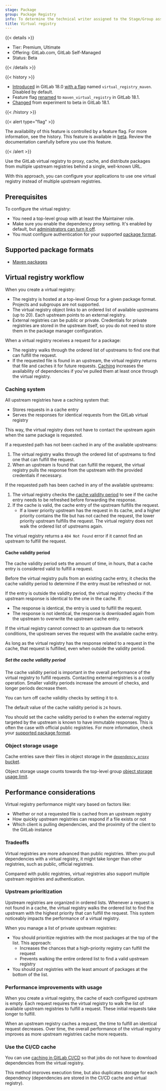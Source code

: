 ```yaml
---
stage: Package
group: Package Registry
info: To determine the technical writer assigned to the Stage/Group associated with this page, see https://handbook.gitlab.com/handbook/product/ux/technical-writing/#assignments
title: Virtual registry
---
```


{{< details >}}

- Tier: Premium, Ultimate
- Offering: GitLab.com, GitLab Self-Managed
- Status: Beta

{{< /details >}}

{{< history >}}

- [Introduced](https://gitlab.com/groups/gitlab-org/-/epics/14137) in GitLab 18.0 [with a flag](../../../administration/feature_flags.md) named `virtual_registry_maven`. Disabled by default.
- Feature flag [renamed](https://gitlab.com/gitlab-org/gitlab/-/issues/540276) to `maven_virtual_registry` in GitLab 18.1.
- [Changed](https://gitlab.com/gitlab-org/gitlab/-/issues/540276) from experiment to beta in GitLab 18.1.

{{< /history >}}

{{< alert type="flag" >}}

The availability of this feature is controlled by a feature flag.
For more information, see the history.
This feature is available in [beta](../../../policy/development_stages_support.md#beta).
Review the documentation carefully before you use this feature.

{{< /alert >}}

Use the GitLab virtual registry to proxy, cache, and distribute packages from multiple upstream registries behind a single, well-known URL.

With this approach, you can configure your applications to use one virtual registry instead of multiple upstream registries.

## Prerequisites

To configure the virtual registry:

- You need a top-level group with at least the Maintainer role.
- Make sure you enable the dependency proxy setting. It's enabled by default, but [administrators can turn it off](../../../administration/packages/dependency_proxy.md).
- You must configure authentication for your supported [package format](#supported-package-formats).

## Supported package formats

- [Maven packages](maven/_index.md)

## Virtual registry workflow

When you create a virtual registry:

- The registry is hosted at a top-level Group for a given package format. Projects and subgroups are not supported.
- The virtual registry object links to an ordered list of available upstreams (up to 20). Each upstream points to an external registry.
- External registries can be public or private. Credentials for private registries are stored in the upstream itself, so you do not need to store them in the package manager configuration.

When a virtual registry receives a request for a package:

- The registry walks through the ordered list of upstreams to find one that can fulfill the request.
- If the requested file is found in an upstream, the virtual registry returns that file and caches it for future requests. [Caching](#caching-system) increases the availability of dependencies if you've pulled them at least once through the virtual registry.

### Caching system

All upstream registries have a caching system that:

- Stores requests in a cache entry
- Serves the responses for identical requests from the GitLab virtual registry

This way, the virtual registry does not have to contact the upstream again when the same package is requested.

If a requested path has not been cached in any of the available upstreams:

1. The virtual registry walks through the ordered list of upstreams to find one that can fulfill the request.
1. When an upstream is found that can fulfill the request, the virtual registry pulls the response from the upstream with the provided credentials if necessary.

If the requested path has been cached in any of the available upstreams:

1. The virtual registry checks the [cache validity period](#cache-validity-period) to see if the cache entry needs to be refreshed before forwarding the response.
1. If the cache is valid, the cache entry of the upstream fulfills the request.
   - If a lower priority upstream has the request in its cache, and a higher priority contains the file but has not cached the request, the lower priority upstream fulfills the request. The virtual registry does not walk the ordered list of upstreams again.

The virtual registry returns a `404 Not Found` error if it cannot find an upstream to fulfill the request.

#### Cache validity period

The cache validity period sets the amount of time, in hours,
that a cache entry is considered valid to fulfill a request.

Before the virtual registry pulls from an existing cache entry,
it checks the cache validity period to determine if the entry must be refreshed or not.

If the entry is outside the validity period, the virtual registry checks
if the upstream response is identical to the one in the cache. If:

- The response is identical, the entry is used to fulfill the request.
- The response is not identical, the response is downloaded again from the upstream to overwrite the upstream cache entry.

If the virtual registry cannot connect to an upstream due to network conditions,
the upstream serves the request with the available cache entry.

As long as the virtual registry has the response related to
a request in the cache, that request is fulfilled,
even when outside the validity period.

##### Set the cache validity period

The cache validity period is important in the overall performance of the virtual registry to fulfill requests. Contacting external registries is a costly operation. Smaller validity periods increase the amount of checks, and longer periods decrease them.

You can turn off cache validity checks by setting it to `0`.

The default value of the cache validity period is `24` hours.

You should set the cache validity period to `0` when the external registry targeted by the upstream is known to have immutable responses. This is often the case with official public registries. For more information, check your [supported package format](#supported-package-formats).

### Object storage usage

Cache entries save their files in object storage in the [`dependency_proxy` bucket](../../../administration/object_storage.md#configure-the-parameters-of-each-object).

Object storage usage counts towards the top-level group [object storage usage limit](../../storage_usage_quotas.md#view-storage).

## Performance considerations

Virtual registry performance might vary based on factors like:

- Whether or not a requested file is cached from an upstream registry
- How quickly upstream registries can respond if a file exists or not
- Which client is pulling dependencies, and the proximity of the client to the GitLab instance

### Tradeoffs

Virtual registries are more advanced than public registries.
When you pull dependencies with a virtual registry,
it might take longer than other registries, such as public, official registries.

Compared with public registries, virtual registries
also support multiple upstream registries and authentication.

### Upstream prioritization

Upstream registries are organized in ordered lists. Whenever a request is not
found in a cache, the virtual registry walks the ordered list to find the
upstream with the highest priority that can fulfill the request.
This system noticeably impacts the performance of a virtual registry.

When you manage a list of private upstream registries:

- You should prioritize registries with the most packages at the top of the list. This approach:
  - Increases the chances that a high-priority registry can fulfill the request
  - Prevents walking the entire ordered list to find a valid upstream registry
- You should put registries with the least amount of packages at the bottom of the list.

### Performance improvements with usage

When you create a virtual registry, the cache of each configured upstream is empty. Each request requires the virtual registry to walk the list of available upstream registries to fulfill a request. These initial requests take longer to fulfill.

When an upstream registry caches a request, the time to fulfill an identical request decreases. Over time, the overall performance of the virtual registry improves as more upstream registries cache more requests.

### Use the CI/CD cache

You can use [caching in GitLab CI/CD](../../../ci/caching/_index.md#common-use-cases-for-caches) so that jobs do not have to download dependencies from the virtual registry.

This method improves execution time, but also duplicates storage for each dependency (dependencies are stored in the CI/CD cache and virtual registry).

